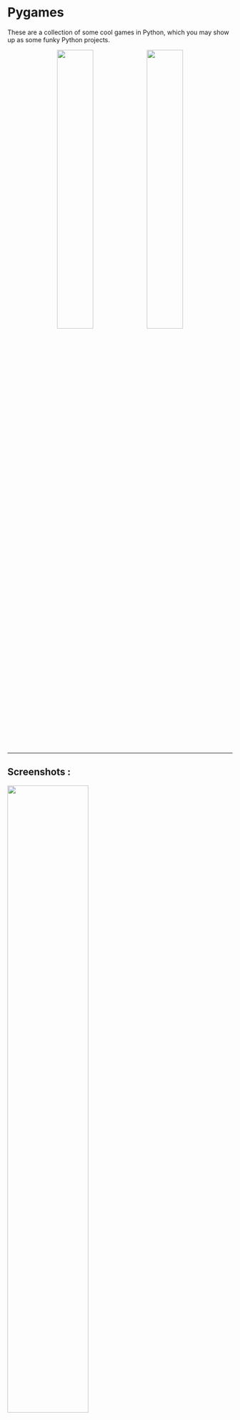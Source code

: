 # Pygames
These are a collection of some cool games in Python, which you may show up as some funky Python projects. 

<div align="center"><span> <img width=40% src="https://i.dlpng.com/static/png/7065700_preview.png" ><img width=40% src="https://banner2.cleanpng.com/20180712/yka/kisspng-professional-python-programmer-computer-programmin-python-logo-download-5b47725c1cc0d6.3474912915314089881178.jpg" ></span></div>

<hr>

## Screenshots : 

<img src="https://user-images.githubusercontent.com/64016811/98468419-549f4300-2200-11eb-85e8-8b224976df2c.jpg" width=60%>


